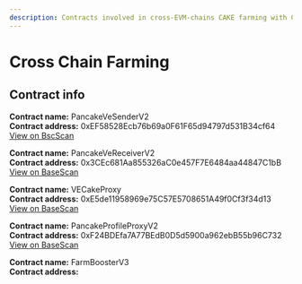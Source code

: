 ```yaml
---
description: Contracts involved in cross-EVM-chains CAKE farming with Celer
---
```


# Cross Chain Farming

## Contract info

**Contract name:** PancakeVeSenderV2\
**Contract address:** 0xEF58528Ecb76b69a0F61F65d94797d531B34cf64\
[View on BscScan](https://bscscan.com/address/0xEF58528Ecb76b69a0F61F65d94797d531B34cf64)

**Contract name:** PancakeVeReceiverV2\
**Contract address:** 0x3CEc681Aa855326aC0e457F7E6484aa44847C1bB\
[View on BaseScan](https://basescan.org/address/0x3CEc681Aa855326aC0e457F7E6484aa44847C1bB)

**Contract name:** VECakeProxy\
**Contract address:** 0xE5de11958969e75C57E5708651A49f0Cf3f34d13\
[View on BaseScan](https://basescan.org/address/0xE5de11958969e75C57E5708651A49f0Cf3f34d13)


**Contract name:** PancakeProfileProxyV2\
**Contract address:** 0xF24BDEfa7A77BEdB0D5d5900a962ebB55b96C732\
[View on BaseScan](https://basescan.org/address/0xF24BDEfa7A77BEdB0D5d5900a962ebB55b96C732)

**Contract name:** FarmBoosterV3\
**Contract address:**
